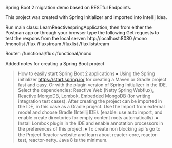 Spring Boot 2 migration demo based on RESTful Endpoints.

This project was created with Spring Initializer and imported into Intellij Idea.

Run main class: LearnReactivespringApplication, then from either the Postman app or through your browser type the following Get requests to test the respons from the local server:
http://localhost:8080
/mono
/monolist
/flux
/fluxstream
/fluxlist
/fluxliststream

Router:
/functional/flux
/functional/mono

Added notes for creating a Spring Boot project

> How to easily start Spring Boot 2 applications
⦁	Using the Spring initializer https://start.spring.io/ for creating a Maven or Gradle project fast and easy. Or with the plugin   version of Spring Initializer in the IDE. Select the dependencies: Reactive Web (Netty Spring Webflux), Reactive MongoDB, Lombok, Embedded MongoDB (for writing integration test cases). After creating the project can be imported in the IDE, in this case as a Gradle project. Use the Import from external model and choose Gradle (Intellij IDE). (enable: use auto import, and enable create directories for empty content roots automatically).
⦁	Install Lombok plugin in the IDE and enable annotation processors in the preferences of this project.
⦁	To create non blocking api's go to the Project Reactor website and learn about reacter-core, reactor-test, reactor-netty. Java 8 is the minimum.
